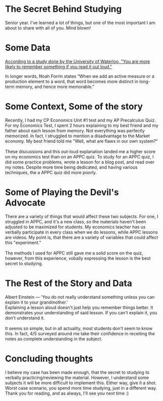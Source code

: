 # The Secret Behind Studying

Senior year. I've learned a lot of things, but one of the most important I am about to share with all of you. Mind blown!
<br>
# Some Data
<a href="https://uwaterloo.ca/news/news/study-finds-reading-information-aloud-yourself-improves"> According to a study done by the University of Waterloo, "You are more likely to remember something if you read it out loud." </a>

In longer words, Noah Forrin states “When we add an active measure or a production element to a word, that word becomes more distinct in long-term memory, and hence more memorable.”

# Some Context, Some of the story
Recently, I had my CP Economics Unit #1 test and my AP Precalculus Quiz. For my Economics Test, I spent 2 hours explaining to my best friend and my father about each lesson from memory.
Not everything was perfectly memorized. In fact, I struggled to mention a disadvantage to the Market economy. My best friend told me "Well, what are flaws in our own system?"
<br><br>
These discussions and this out-loud explanation landed me a higher score on my economics test than on an APPC quiz.
To study for an APPC quiz, I did some practice problems, wrote a lesson for a blog post, and read over my notes. Despite more time being dedicated, and having various techniques, the a
APPC quiz did more poorly.

# Some of Playing the Devil's Advocate
There are a variety of things that would affect these two subjects. For one, I struggled in APPC, and it's a new class, so the materials haven't been adjusted to be maximized for students.
My economics teacher has us verbally participate in every class when we do lessons, while APPC lessons are videos. My point is, that there are a variety of variables that could affect this "experiment." <br><br>
The methods I used for APPC still gave me a solid score on the quiz, however, from this experience, vobally expressing the lesson is the best secret to studying. <br>

# The Rest of the Story and Data
Albert Einstein — 'You do not really understand something unless you can explain it to your grandmother.'
<br>
Explaining a lesson aloud doesn't just help you remember things better. It demonstrates your understanding of said lesson. If you can't explain it, you don't understand it. 
<br><br>
It seems so simple, but in all actuality, most students don't seem to know this. In fact, 4/5 surveyed around me take their confidence in receiting the notes as complete understanding in the subject. 

# Concluding thoughts
I believe my case has been made enough, that the secret to studying to verbally practicing/reviewing the material. However, I understand some subjects it will be more difficult to implement this. Either way, give it a shot. Worst case scenario, you spend more time studying, just in a different way. Thank you for reading, and as always, I'll see you next time :)
